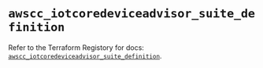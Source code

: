 # `awscc_iotcoredeviceadvisor_suite_definition`

Refer to the Terraform Registory for docs: [`awscc_iotcoredeviceadvisor_suite_definition`](https://registry.terraform.io/providers/hashicorp/awscc/0.70.0/docs/resources/iotcoredeviceadvisor_suite_definition).
